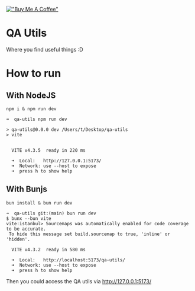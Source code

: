 [!["Buy Me A Coffee"](https://www.buymeacoffee.com/assets/img/custom_images/orange_img.png)](https://www.buymeacoffee.com/peternguyew)

# QA Utils
Where you find useful things :D 

# How to run

## With NodeJS

````
npm i & npm run dev

➜  qa-utils npm run dev

> qa-utils@0.0.0 dev /Users/t/Desktop/qa-utils
> vite


  VITE v4.3.5  ready in 220 ms

  ➜  Local:   http://127.0.0.1:5173/
  ➜  Network: use --host to expose
  ➜  press h to show help

````

## With Bunjs

````
bun install & bun run dev

➜  qa-utils git:(main) bun run dev
$ bunx --bun vite
vite:istanbul> Sourcemaps was automatically enabled for code coverage to be accurate.
 To hide this message set build.sourcemap to true, 'inline' or 'hidden'.

  VITE v4.3.2  ready in 580 ms

  ➜  Local:   http://localhost:5173/qa-utils/
  ➜  Network: use --host to expose
  ➜  press h to show help
````

Then you could access the QA utils via http://127.0.0.1:5173/
